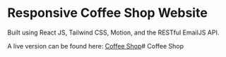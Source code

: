 # Responsive Coffee Shop Website

Built using React JS, Tailwind CSS, Motion, and the RESTful EmailJS API.

A live version can be found here: [Coffee Shop](https://coffee-shop-8sd.pages.dev/)# Coffee Shop